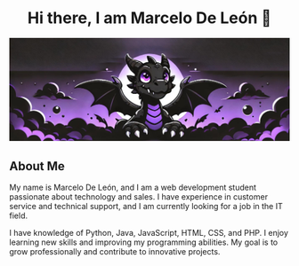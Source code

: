 
##

<div align="center">  
   

<h1> Hi there, I am Marcelo De León 👋</h1>

</div>


![Banner](img/dragon_banner.jpg)

About Me
---
My name is Marcelo De León, and I am a web development student passionate about technology and sales. I have experience in customer service and technical support, and I am currently looking for a job in the IT field.

I have knowledge of Python, Java, JavaScript, HTML, CSS, and PHP. I enjoy learning new skills and improving my programming abilities. My goal is to grow professionally and contribute to innovative projects.